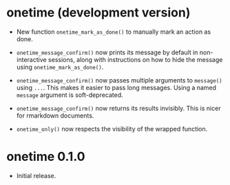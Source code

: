 # onetime (development version)

* New function `onetime_mark_as_done()` to manually mark an action as done.

* `onetime_message_confirm()` now prints its message by default in 
  non-interactive sessions, along with instructions on how to hide the message 
  using `onetime_mark_as_done()`.
  
* `onetime_message_confirm()` now passes multiple arguments to `message()` 
  using `...`. This makes it easier to pass long messages.
  Using a named `message` argument is soft-deprecated.

* `onetime_message_confirm()` now returns its results invisibly. This is nicer
  for rmarkdown documents.

* `onetime_only()` now respects the visibility of the wrapped function.
  
# onetime 0.1.0

* Initial release.
